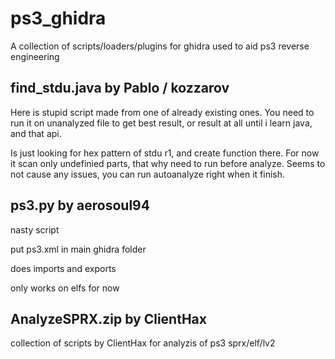 # ps3_ghidra
A collection of scripts/loaders/plugins for ghidra used to aid ps3 reverse engineering

## find_stdu.java by Pablo / kozzarov

Here is stupid script made from one of already existing ones. You need to run it on unanalyzed file to get best result, or result at all until i learn java, and that api. 

Is just looking for hex pattern of      stdu        r1, and create function there. For now it scan only undefinied parts, that why need to run before analyze. Seems to not cause any issues, you can run autoanalyze right when it finish.

## ps3.py by aerosoul94
nasty script

put ps3.xml in main ghidra folder

does imports and exports

only works on elfs for now

## AnalyzeSPRX.zip by ClientHax

collection of scripts by ClientHax for analyzis of ps3 sprx/elf/lv2
